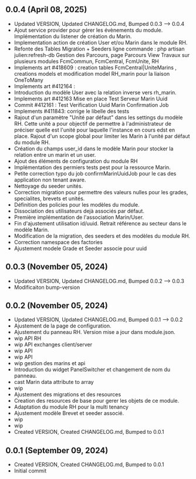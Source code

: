 ## 0.0.4 (April 08, 2025)
- Updated VERSION, Updated CHANGELOG.md, Bumped 0.0.3 –> 0.0.4
- Ajout service provider pour gérer les évènements du module. Implémentation du listener de création du Marin.
- Implementation action de création User et/ou Marin dans le module RH.
- Refonte des Tables Migration + Seeders ligne commande : php artisan julien:refresh-db Gestion  des Parcours, page Parcours View Travaux sur plusieurs modules FcmCommun, FcmCentral, FcmUnite, RH
- Implements art #418609 : creation tables FcmCentral|UniteMarins , creations models et modification model RH_marin pour la liaison OneToMany
- Implements art #412164 :
- Introduction du modèle User avec la relation inverse vers rh_marin.
- Implements art #412163 Mise en place Test Serveur Marin Uuid
- Commit #412161 : Test Verification Uuid Marin Confirmation Job
- Implements #411843: corrige le libelle des tests
- Rajout d'un paramètre "Unité par défaut" dans les settings du modèle RH. Cette unité a pour objectif de permettre à l'administrateur de préciser quelle est l'unité pour laquelle l'instance en cours edst en place. Rajout d'un scope global pour limiter les Marin à l'unité par défaut du module RH.
- Création du champs user_id dans le modèle Marin pour stocker la relation entre un marin et un user.
- Ajout des éléments de configuration du module RH
- Implémentation des permiers tests pest pour la ressource Marin.
- Petite correction typo du job confirmMarinUuidJob pour le cas des application non tenant aware.
- Nettoyage du seeder unités.
- Correction migration pour permettre des valeurs nulles pour les grades, specialites, brevets et unités.
- Définition des policies pour les modèles du module.
- Dissociation des utilisateurs dejà associés par défaut.
- Première implémentation de l'association Marin/User.
- Fin d'ajustement utilisation id/uuid. Retrait référence au secteur dans le modèle Marin.
- Modification de la migration, des seeders et des modèles du module RH.
- Correction namespace des factories
- Ajustement modele Grade et Seeder associe pour uuid

## 0.0.3 (November 05, 2024)
- Updated VERSION, Updated CHANGELOG.md, Bumped 0.0.2 –> 0.0.3
- Modificaiton bump-version

## 0.0.2 (November 05, 2024)
- Updated VERSION, Updated CHANGELOG.md, Bumped 0.0.1 –> 0.0.2
- Ajustement de la page de configuration.
- Ajustement du panneau RH. Version mise a jour dans module.json.
- wip API RH
- wip API exchanges client/server
- wip API
- wip API
- wip gestion des marins et api
- Introduction du widget PanelSwitcher et changement de nom du panneau.
- cast Marin data attribute to array
- wip
- Ajustement des migrations et des resources
- Creation des resources de base pour gerer les objets de ce module.
- Adaptation du module RH pour la multi tenancy
- Ajustement modèle Brevet et seeder associé.
- wip
- wip
- Created VERSION, Created CHANGELOG.md, Bumped to 0.0.1

## 0.0.1 (September 09, 2024)
- Created VERSION, Created CHANGELOG.md, Bumped to 0.0.1
- Initial commit

